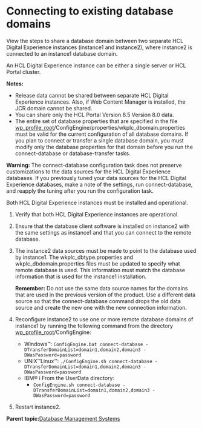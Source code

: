 # Connecting to existing database domains 

View the steps to share a database domain between two separate HCL Digital Experience instances \(instance1 and instance2\), where instance2 is connected to an instance1 database domain.

An HCL Digital Experience instance can be either a single server or HCL Portal cluster.

**Notes:**

-   Release data cannot be shared between separate HCL Digital Experience instances. Also, if Web Content Manager is installed, the JCR domain cannot be shared.
-   You can share only the HCL Portal Version 8.5 Version 8.0 data.
-   The entire set of database properties that are specified in the file [wp\_profile\_root](../reference/wpsdirstr.md#wp_profile_root)/ConfigEngine/properties/wkplc\_dbomain.properties must be valid for the current configuration of all database domains. If you plan to connect or transfer a single database domain, you must modify only the database properties for that domain before you run the connect-database or database-transfer tasks.

**Warning:** The connect-database configuration task does not preserve customizations to the data sources for the HCL Digital Experience databases. If you previously tuned your data sources for the HCL Digital Experience databases, make a note of the settings, run connect-database, and reapply the tuning after you run the configuration task.

Both HCL Digital Experience instances must be installed and operational.

1.  Verify that both HCL Digital Experience instances are operational.

2.  Ensure that the database client software is installed on instance2 with the same settings as instance1 and that you can connect to the remote database.

3.  The instance2 data sources must be made to point to the database used by instance1. The wkplc\_dbtype.properties and wkplc\_dbdomain.properties files must be updated to specify what remote database is used. This information must match the database information that is used for the instance1 installation.

    **Remember:** Do not use the same data source names for the domains that are used in the previous version of the product. Use a different data source so that the connect-database command drops the old data source and create the new one with the new connection information.

4.  Reconfigure instance2 to use one or more remote database domains of instance1 by running the following command from the directory [wp\_profile\_root](../reference/wpsdirstr.md#wp_profile_root)/ConfigEngine:

    -   Windows™: `ConfigEngine.bat connect-database -DTransferDomainList=domain1,domain2,domain3 -DWasPassword=password`
    -   UNIX™Linux™: `./ConfigEngine.sh connect-database -DTransferDomainList=domain1,domain2,domain3 -DWasPassword=password`
    -   IBM® i From the UserData directory:
        -   `ConfigEngine.sh connect-database -DTransferDomainList=domain1,domain2,domain3 -DWasPassword=password`
5.  Restart instance2.


**Parent topic:**[Database Management Systems ](../config/config_dbms.md)

